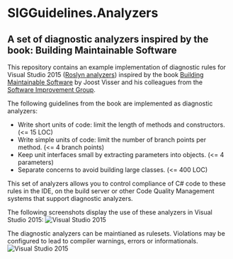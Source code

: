 # SIGGuidelines.Analyzers
## A set of diagnostic analyzers inspired by the book: Building Maintainable Software
This repository contains an example implementation of diagnostic rules for Visual Studio 2015 ([Roslyn analyzers](https://msdn.microsoft.com/en-us/magazine/dn879356.aspx)) inspired by the book [Building Maintainable Software](http://shop.oreilly.com/product/0636920049159.do) by Joost Visser and his colleagues from the [Software Improvement Group](https://www.sig.eu).

The following guidelines from the book are implemented as diagnostic analyzers:

- Write short units of code: limit the length of methods and constructors. (<= 15 LOC)
- Write simple units of code: limit the number of branch points per method. (<= 4 branch points)
- Keep unit interfaces small by extracting parameters into objects. (<= 4 parameters)
- Separate concerns to avoid building large classes. (<= 400 LOC)

This set of analyzers allows you to control compliance of C# code to these rules in the IDE, on the build server or other Code Quality Management systems that support diagnostic analyzers.

The following screenshots display the use of these analyzers in Visual Studio 2015:
![Visual Studio 2015](https://github.com/p3pijn/WritingMaintainableSoftware-Analyzers/raw/master/Screenshot1.PNG "Visual Studio 2015")

The diagnostic analyzers can be maintianed as rulesets. Violations may be configured to lead to compiler warnings, errors or informationals.
![Visual Studio 2015](https://github.com/p3pijn/WritingMaintainableSoftware-Analyzers/raw/master/Screenshot2.PNG "Visual Studio 2015")

